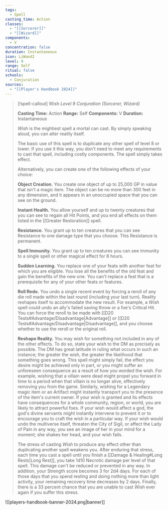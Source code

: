 ```yaml
---
tags:
  - Spell
casting_time: Action
classes:
  - "[[Sorcerer]]"
  - "[[Wizard]]"
components:
  - V
concentration: false
duration: Instantaneous
icon: LiWand2
level: 9
range: Self
ritual: false
schools:
  - Conjuration
sources: 
  - "[[Player's Handbook 2024]]"
---
```

>[!spell-callout] Wish
>_Level 9 Conjuration (Sorcerer, Wizard)_
>
>**Casting Time:** Action
>**Range:** Self
>**Components:** V
>**Duration:** Instantaneous
>
>_Wish_ is the mightiest spell a mortal can cast. By simply speaking aloud, you can alter reality itself.
>
>The basic use of this spell is to duplicate any other spell of level 8 or lower. If you use it this way, you don't need to meet any requirements to cast that spell, including costly components. The spell simply takes effect.
>
>Alternatively, you can create one of the following effects of your choice:
>
>**Object Creation.** You create one object of up to 25,000 GP in value that isn't a magic item. The object can be no more than 300 feet in any dimension, and it appears in an unoccupied space that you can see on the ground.
>
>**Instant Health.** You allow yourself and up to twenty creatures that you can see to regain all Hit Points, and you end all effects on them listed in the [[Greater Restoration]] spell.
>
>**Resistance.** You grant up to ten creatures that you can see Resistance to one damage type that you choose. This Resistance is permanent.
>
>**Spell Immunity.** You grant up to ten creatures you can see immunity to a single spell or other magical effect for 8 hours.
>
>**Sudden Learning.** You replace one of your feats with another feat for which you are eligible. You lose all the benefits of the old feat and gain the benefits of the new one. You can't replace a feat that is a prerequisite for any of your other feats or features.
>
>**Roll Redo.** You undo a single recent event by forcing a reroll of any die roll made within the last round (including your last turn). Reality reshapes itself to accommodate the new result. For example, a _Wish_ spell could undo an ally's failed saving throw or a foe's Critical Hit. You can force the reroll to be made with [[D20 Tests#Advantage/Disadvantage\|Advantage]] or [[D20 Tests#Advantage/Disadvantage\|Disadvantage]], and you choose whether to use the reroll or the original roll.
>
>**Reshape Reality.** You may wish for something not included in any of the other effects. To do so, state your wish to the DM as precisely as possible. The DM has great latitude in ruling what occurs in such an instance; the greater the wish, the greater the likelihood that something goes wrong. This spell might simply fail, the effect you desire might be achieved only in part, or you might suffer an unforeseen consequence as a result of how you worded the wish. For example, wishing that a villain were dead might propel you forward in time to a period when that villain is no longer alive, effectively removing you from the game. Similarly, wishing for a Legendary magic item or an Artifact might instantly transport you to the presence of the item's current owner. If your wish is granted and its effects have consequences for a whole community, region, or world, you are likely to attract powerful foes. If your wish would affect a god, the god's divine servants might instantly intervene to prevent it or to encourage you to craft the wish in a particular way. If your wish would undo the multiverse itself, threaten the City of Sigil, or affect the Lady of Pain in any way, you see an image of her in your mind for a moment; she shakes her head, and your wish fails.
>
>The stress of casting _Wish_ to produce any effect other than duplicating another spell weakens you. After enduring that stress, each time you cast a spell until you finish a [[Damage & Healing#Long Rests\|Long Rest]], you take 1d10 Necrotic damage per level of that spell. This damage can't be reduced or prevented in any way. In addition, your Strength score becomes 3 for 2d4 days. For each of those days that you spend resting and doing nothing more than light activity, your remaining recovery time decreases by 2 days. Finally, there is a 33 percent chance that you are unable to cast _Wish_ ever again if you suffer this stress.


![[players-handbook-banner-2024.png|banner]]